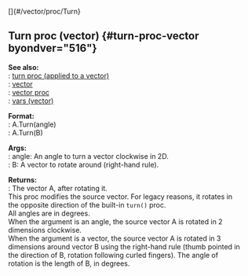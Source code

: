 []{#/vector/proc/Turn}    
## Turn proc (vector) {#turn-proc-vector byondver="516"}    
**See also:**    
:   [turn proc (applied to a vector)](/ref/proc/turn/vector.md)    
:   [vector](/ref/vector.md)    
:   [vector proc](/ref/proc/vector.md)    
:   [vars (vector)](/ref/vector/var.md)    
<!-- -->    
**Format:**    
:   A.Turn(angle)    
:   A.Turn(B)    
<!-- -->    
**Args:**    
:   angle: An angle to turn a vector clockwise in 2D.    
:   B: A vector to rotate around (right-hand rule).    
<!-- -->    
**Returns:**    
:   The vector A, after rotating it.    
This proc modifies the source vector. For legacy reasons, it rotates in    
the opposite direction of the built-in `turn()` proc.    
All angles are in degrees.    
When the argument is an angle, the source vector A is rotated in 2    
dimensions clockwise.    
When the argument is a vector, the source vector A is rotated in 3    
dimensions around vector B using the right-hand rule (thumb pointed in    
the direction of B, rotation following curled fingers). The angle of    
rotation is the length of B, in degrees.  